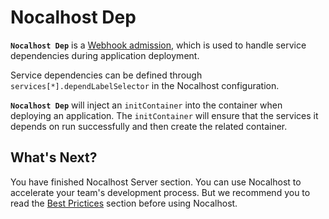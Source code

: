 # Nocalhost Dep

**`Nocalhost Dep`** is a [Webhook admission](https://kubernetes.io/docs/reference/access-authn-authz/extensible-admission-controllers/), which is used to handle service dependencies during application deployment. 

Service dependencies can be defined through `services[*].dependLabelSelector` in the Nocalhost configuration.

**`Nocalhost Dep`** will inject an `initContainer` into the container when deploying an application. The `initContainer` will ensure that the services it depends on run successfully and then create the related container.

## What's Next?

You have finished Nocalhost Server section. You can use Nocalhost to accelerate your team's development process. But we recommend you to read the [Best Prictices](https://nocalhost.dev/docs/practice/cloud/k8s-compatible) section before using Nocalhost. 